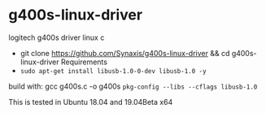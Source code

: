 # g400s-linux-driver
logitech g400s driver linux c 

* git clone https://github.com/Synaxis/g400s-linux-driver && cd g400s-linux-driver
Requirements
*  `sudo apt-get install libusb-1.0-0-dev libusb-1.0 -y `

build with: 
 gcc g400s.c -o g400s `pkg-config --libs --cflags libusb-1.0`

This is tested in Ubuntu 18.04 and 19.04Beta x64
